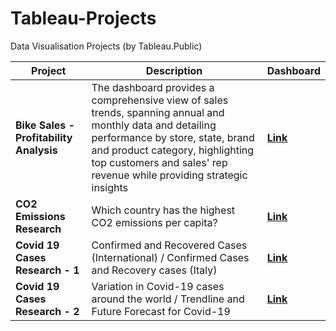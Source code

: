 # Tableau-Projects
Data Visualisation Projects (by Tableau.Public)

| Project | Description | Dashboard |
|------------|------------------|----------------|
| **Bike Sales - Profitability Analysis** | The dashboard provides a comprehensive view of sales trends, spanning annual and monthly data and detailing performance by store, state, brand and product category, highlighting top customers and sales' rep revenue while providing strategic insights | **[Link](https://public.tableau.com/shared/TH6WPJ9Q4?:display_count=n&:origin=viz_share_link)** |
| **CO2 Emissions Research** | Which country has the highest CO2 emissions per capita? | **[Link](https://public.tableau.com/views/CO2EmissionsResearch_16602466132530/Dashboard1?:language=en-US&:display_count=n&:origin=viz_share_link)** |
| **Covid 19 Cases Research - 1** | Confirmed and Recovered Cases (International) / Confirmed Cases and Recovery cases (Italy) | **[Link](https://public.tableau.com/views/Covid19CasesResearch-1/Dashboard2?:language=en-US&:display_count=n&:origin=viz_share_link)**  |
| **Covid 19 Cases Research - 2** | Variation in Covid-19 cases around the world / Trendline and Future Forecast for Covid-19 | **[Link](https://public.tableau.com/views/Covid19CasesResearch-2/Dashboard3?:language=en-US&:display_count=n&:origin=viz_share_link)** |


